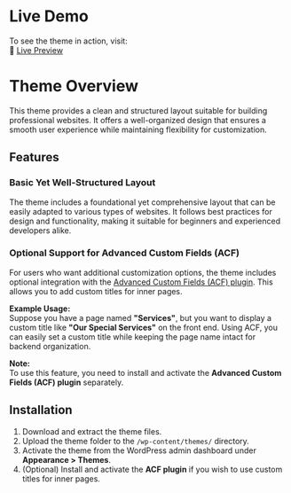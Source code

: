 # Live Demo  

To see the theme in action, visit:  
🔗 [Live Preview]([https://delphini.je-hosting.co.uk/](https://fund-me.co.uk/)) 

# Theme Overview

This theme provides a clean and structured layout suitable for building professional websites. It offers a well-organized design that ensures a smooth user experience while maintaining flexibility for customization.

## Features

### Basic Yet Well-Structured Layout
The theme includes a foundational yet comprehensive layout that can be easily adapted to various types of websites. It follows best practices for design and functionality, making it suitable for beginners and experienced developers alike.

### Optional Support for Advanced Custom Fields (ACF)
For users who want additional customization options, the theme includes optional integration with the [Advanced Custom Fields (ACF) plugin](https://www.advancedcustomfields.com/). This allows you to add custom titles for inner pages.

**Example Usage:**  
Suppose you have a page named **"Services"**, but you want to display a custom title like **"Our Special Services"** on the front end. Using ACF, you can easily set a custom title while keeping the page name intact for backend organization.

**Note:**  
To use this feature, you need to install and activate the **Advanced Custom Fields (ACF) plugin** separately.

## Installation

1. Download and extract the theme files.
2. Upload the theme folder to the `/wp-content/themes/` directory.
3. Activate the theme from the WordPress admin dashboard under **Appearance > Themes**.
4. (Optional) Install and activate the **ACF plugin** if you wish to use custom titles for inner pages.

